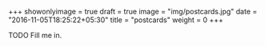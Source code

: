 +++
showonlyimage = true
draft = true
image = "img/postcards.jpg"
date = "2016-11-05T18:25:22+05:30"
title = "postcards"
weight = 0
+++

TODO Fill me in.

